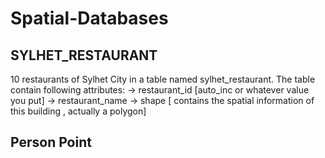 # Spatial-Databases

## SYLHET_RESTAURANT
10 restaurants of Sylhet City in a table named sylhet_restaurant.
The table contain following attributes:
-> restaurant_id [auto_inc or whatever value you put]
-> restaurant_name
-> shape [ contains the spatial information of this building , actually a polygon]

## Person Point

